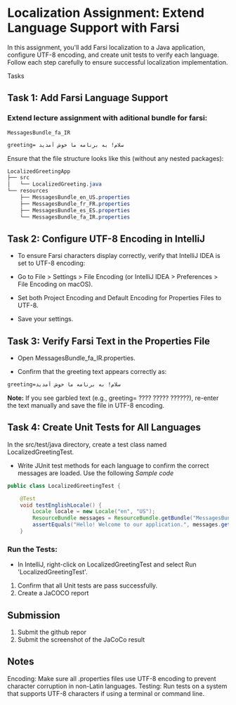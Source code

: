 # Localization Assignment: Extend Language Support with Farsi
In this assignment, you'll add Farsi localization to a Java application, configure UTF-8 encoding, and create unit tests to verify each language. Follow each step carefully to ensure successful localization implementation.



Tasks


## Task 1: Add Farsi Language Support
### Extend lecture assignment with aditional bundle for farsi:
   `MessagesBundle_fa_IR`
```css
greeting= سلام! به برنامه ما خوش آمدید
```
Ensure that the file structure looks like this (without any nested packages):

```css
LocalizedGreetingApp
├── src
│   └── LocalizedGreeting.java
└── resources
    ├── MessagesBundle_en_US.properties
    ├── MessagesBundle_fr_FR.properties
    ├── MessagesBundle_es_ES.properties
    └── MessagesBundle_fa_IR.properties


```
## Task 2: Configure UTF-8 Encoding in IntelliJ
- To ensure Farsi characters display correctly, verify that IntelliJ IDEA is set to UTF-8 encoding:

- Go to File > Settings > File Encoding (or IntelliJ IDEA > Preferences > File Encoding on macOS).
- Set both Project Encoding and Default Encoding for Properties Files to UTF-8.
- Save your settings.

## Task 3: Verify Farsi Text in the Properties File
- Open MessagesBundle_fa_IR.properties.

- Confirm that the greeting text appears correctly as:
```css
greeting=سلام! به برنامه ما خوش آمدید

```
**Note:** If you see garbled text (e.g., greeting= ???? ????? ??????), re-enter the text manually and save the file in UTF-8 encoding.

## Task 4: Create Unit Tests for All Languages
In the src/test/java directory, create a test class named LocalizedGreetingTest.

- Write JUnit test methods for each language to confirm the correct messages are loaded. Use the following *Sample code*
```java
public class LocalizedGreetingTest {

    @Test
    void testEnglishLocale() {
        Locale locale = new Locale("en", "US");
        ResourceBundle messages = ResourceBundle.getBundle("MessagesBundle", locale);
        assertEquals("Hello! Welcome to our application.", messages.getString("greeting"));
    }

```
### Run the Tests:

- In IntelliJ, right-click on LocalizedGreetingTest and select Run 'LocalizedGreetingTest'.
1. Confirm that all Unit tests are pass successfully.
2. Create a JaCOCO report

## Submission
1. Submit the github repor
2. Submit the screenshot of the JaCoCo result

## Notes
Encoding: Make sure all .properties files use UTF-8 encoding to prevent character corruption in non-Latin languages.
Testing: Run tests on a system that supports UTF-8 characters if using a terminal or command line.

```
